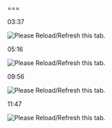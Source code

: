   

===

﻿03:37﻿

![Please Reload/Refresh this tab.](https://storage.googleapis.com/askify-screenshot/OSjrUF0MkseKhHUgi4Do1evgFDg2/extension_screenshots/screenshot_default_9f4b34d3-90bf-4221-ae2e-0c71e73fdc5a.jpeg)

  

  

  

﻿05:16﻿

![Please Reload/Refresh this tab.](https://storage.googleapis.com/askify-screenshot/OSjrUF0MkseKhHUgi4Do1evgFDg2/extension_screenshots/screenshot_default_328d4782-5bfb-438a-ad74-48e268f1bd58.jpeg)

  

  

  

  

﻿09:56﻿

![Please Reload/Refresh this tab.](https://storage.googleapis.com/askify-screenshot/OSjrUF0MkseKhHUgi4Do1evgFDg2/extension_screenshots/screenshot_default_bb0a1e38-f50c-42a5-9c33-631ce603736d.jpeg)

  

  

﻿11:47﻿

![Please Reload/Refresh this tab.](https://storage.googleapis.com/askify-screenshot/OSjrUF0MkseKhHUgi4Do1evgFDg2/extension_screenshots/screenshot_default_3db72243-2b99-4f32-a573-3d182a1c7453.jpeg)